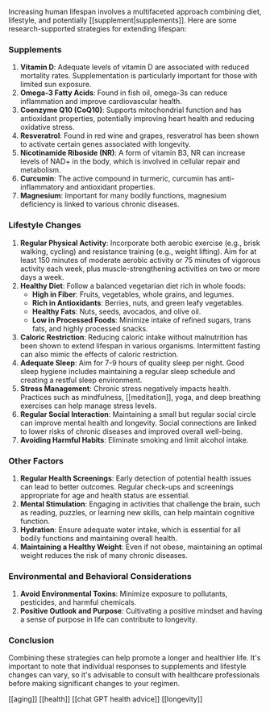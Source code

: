 Increasing human lifespan involves a multifaceted approach combining diet, lifestyle, and potentially [[supplement|supplements]]. Here are some research-supported strategies for extending lifespan:

### Supplements

1. **Vitamin D**: Adequate levels of vitamin D are associated with reduced mortality rates. Supplementation is particularly important for those with limited sun exposure.
2. **Omega-3 Fatty Acids**: Found in fish oil, omega-3s can reduce inflammation and improve cardiovascular health.
3. **Coenzyme Q10 (CoQ10)**: Supports mitochondrial function and has antioxidant properties, potentially improving heart health and reducing oxidative stress.
4. **Resveratrol**: Found in red wine and grapes, resveratrol has been shown to activate certain genes associated with longevity.
5. **Nicotinamide Riboside (NR)**: A form of vitamin B3, NR can increase levels of NAD+ in the body, which is involved in cellular repair and metabolism.
6. **Curcumin**: The active compound in turmeric, curcumin has anti-inflammatory and antioxidant properties.
7. **Magnesium**: Important for many bodily functions, magnesium deficiency is linked to various chronic diseases.

### Lifestyle Changes

1. **Regular Physical Activity**: Incorporate both aerobic exercise (e.g., brisk walking, cycling) and resistance training (e.g., weight lifting). Aim for at least 150 minutes of moderate aerobic activity or 75 minutes of vigorous activity each week, plus muscle-strengthening activities on two or more days a week.
2. **Healthy Diet**: Follow a balanced vegetarian diet rich in whole foods:
    - **High in Fiber**: Fruits, vegetables, whole grains, and legumes.
    - **Rich in Antioxidants**: Berries, nuts, and green leafy vegetables.
    - **Healthy Fats**: Nuts, seeds, avocados, and olive oil.
    - **Low in Processed Foods**: Minimize intake of refined sugars, trans fats, and highly processed snacks.
3. **Caloric Restriction**: Reducing caloric intake without malnutrition has been shown to extend lifespan in various organisms. Intermittent fasting can also mimic the effects of caloric restriction.
4. **Adequate Sleep**: Aim for 7-9 hours of quality sleep per night. Good sleep hygiene includes maintaining a regular sleep schedule and creating a restful sleep environment.
5. **Stress Management**: Chronic stress negatively impacts health. Practices such as mindfulness, [[meditation]], yoga, and deep breathing exercises can help manage stress levels.
6. **Regular Social Interaction**: Maintaining a small but regular social circle can improve mental health and longevity. Social connections are linked to lower risks of chronic diseases and improved overall well-being.
7. **Avoiding Harmful Habits**: Eliminate smoking and limit alcohol intake.

### Other Factors

1. **Regular Health Screenings**: Early detection of potential health issues can lead to better outcomes. Regular check-ups and screenings appropriate for age and health status are essential.
2. **Mental Stimulation**: Engaging in activities that challenge the brain, such as reading, puzzles, or learning new skills, can help maintain cognitive function.
3. **Hydration**: Ensure adequate water intake, which is essential for all bodily functions and maintaining overall health.
4. **Maintaining a Healthy Weight**: Even if not obese, maintaining an optimal weight reduces the risk of many chronic diseases.

### Environmental and Behavioral Considerations

1. **Avoid Environmental Toxins**: Minimize exposure to pollutants, pesticides, and harmful chemicals.
2. **Positive Outlook and Purpose**: Cultivating a positive mindset and having a sense of purpose in life can contribute to longevity.

### Conclusion

Combining these strategies can help promote a longer and healthier life. It's important to note that individual responses to supplements and lifestyle changes can vary, so it's advisable to consult with healthcare professionals before making significant changes to your regimen.

[[aging]]
[[health]]
[[chat GPT health advice]]
[[longevity]]